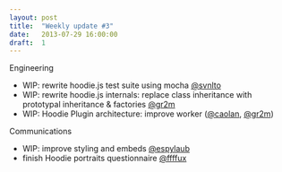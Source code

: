 ```yaml
---
layout: post
title:  "Weekly update #3"
date:   2013-07-29 16:00:00
draft:  1
---
```


Engineering

* WIP: rewrite hoodie.js test suite using mocha [@svnlto](https://github.com/svnlto)
* WIP: rewrite hoodie.js internals: replace class inheritance with prototypal inheritance & factories [@gr2m](https://github.com/gr2m)
* WIP: Hoodie Plugin architecture: improve worker ([@caolan](https://github.com/caolan), [@gr2m](https://github.com/gr2m))

Communications

* WIP: improve styling and embeds  [@espylaub](https://github.com/espylaub)
* finish Hoodie portraits questionnaire [@ffffux](https://github.com/ffffux)
